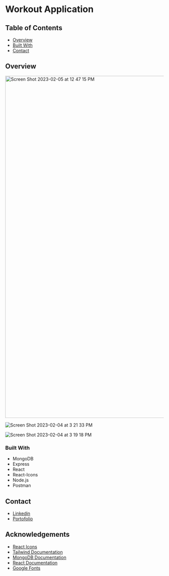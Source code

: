 # Workout Application

## Table of Contents
- [Overview](#overview)
- [Built With](#built-with)
- [Contact](#contact)



## Overview
<img width="1088" alt="Screen Shot 2023-02-05 at 12 47 15 PM" src="https://user-images.githubusercontent.com/78956743/216839158-b4c2a134-79e8-41db-902c-3b7755413dd6.png">

![Screen Shot 2023-02-04 at 3 21 33 PM](https://user-images.githubusercontent.com/78956743/216839233-0b5b18c1-6c05-4b26-8f5f-6bc1f8ae6e4c.png)

![Screen Shot 2023-02-04 at 3 19 18 PM](https://user-images.githubusercontent.com/78956743/216839237-c9de25dc-47f3-45b3-8bbd-093db30e557c.png)



### Built With
- MongoDB
- Express
- React
- React-Icons
- Node.js
- Postman



## Contact
- [Linkedin](https://www.linkedin.com/in/matthew-iwane-0b65031b8/)
- [Portofolio](https://matthewtiwane.web.app)



## Acknowledgements
- [React Icons](https://react-icons.github.io/react-icons/)
- [Tailwind Documentation](https://tailwindcss.com/docs/guides/create-react-app)
- [MongoDB Documentation](https://www.mongodb.com/docs/)
- [React Documentation](https://reactjs.org/docs/getting-started.html)
- [Google Fonts](https://fonts.google.com/featured)

